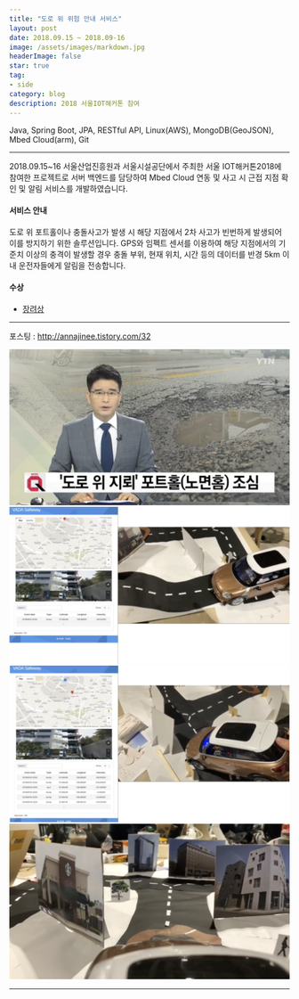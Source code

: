 ```yaml
---
title: "도로 위 위험 안내 서비스"
layout: post
date: 2018.09.15 ~ 2018.09-16
image: /assets/images/markdown.jpg
headerImage: false
star: true
tag:
- side
category: blog
description: 2018 서울IOT해커톤 참여
---
```


Java, Spring Boot, JPA, RESTful API, Linux(AWS), MongoDB(GeoJSON), Mbed Cloud(arm), Git

---

2018.09.15~16 서울산업진흥원과 서울시설공단에서 주최한 서울 IOT해커톤2018에 참여한 프로젝트로 서버 백엔드를 담당하여 Mbed Cloud 연동 및 사고 시 근접 지점 확인 및 알림 서비스를 개발하였습니다.

#### 서비스 안내
도로 위 포트홀이나 충돌사고가 발생 시 해당 지점에서 2차 사고가 빈번하게 발생되어 이를 방지하기 위한 솔루션입니다.
GPS와 임펙트 센서를 이용하여 해당 지점에서의 기준치 이상의 충격이 발생할 경우 충돌 부위, 현재 위치, 시간 등의 데이터를 반경 5km 이내 운전자들에게 알림을 전송합니다.

#### 수상
- <a href="../assets/files/seouliot_prize.pdf" target="_blank" ><i class="zmdi zmdi-download"></i>장려상</a>
---

포스팅 : http://annajinee.tistory.com/32 <br>


  <img src="../assets/images/seouliot02-01.png">
  <img src="../assets/images/seouliot02-02.png">
  <img src="../assets/images/seouliot02-03.png">
  <img src="../assets/images/seouliot02-04.png">

---